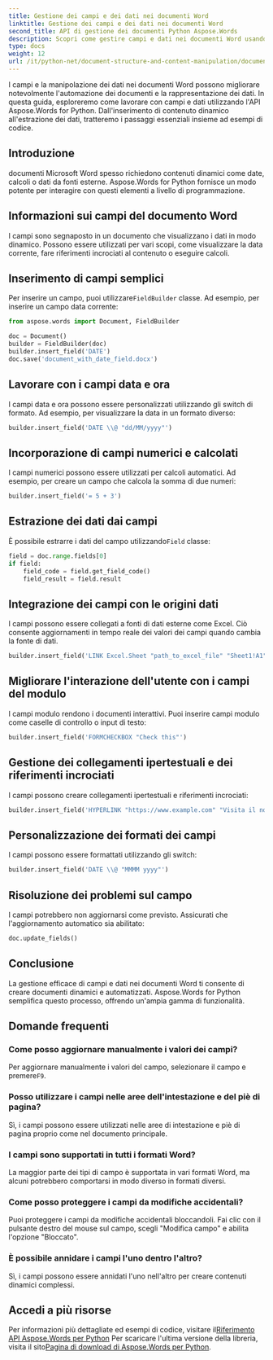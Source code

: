 ```yaml
---
title: Gestione dei campi e dei dati nei documenti Word
linktitle: Gestione dei campi e dei dati nei documenti Word
second_title: API di gestione dei documenti Python Aspose.Words
description: Scopri come gestire campi e dati nei documenti Word usando Aspose.Words per Python. Guida passo passo con esempi di codice per contenuti dinamici, automazione e altro.
type: docs
weight: 12
url: /it/python-net/document-structure-and-content-manipulation/document-fields/
---
```


I campi e la manipolazione dei dati nei documenti Word possono migliorare notevolmente l'automazione dei documenti e la rappresentazione dei dati. In questa guida, esploreremo come lavorare con campi e dati utilizzando l'API Aspose.Words for Python. Dall'inserimento di contenuto dinamico all'estrazione dei dati, tratteremo i passaggi essenziali insieme ad esempi di codice.

## Introduzione

documenti Microsoft Word spesso richiedono contenuti dinamici come date, calcoli o dati da fonti esterne. Aspose.Words for Python fornisce un modo potente per interagire con questi elementi a livello di programmazione.

## Informazioni sui campi del documento Word

I campi sono segnaposto in un documento che visualizzano i dati in modo dinamico. Possono essere utilizzati per vari scopi, come visualizzare la data corrente, fare riferimenti incrociati al contenuto o eseguire calcoli.

## Inserimento di campi semplici

 Per inserire un campo, puoi utilizzare`FieldBuilder` classe. Ad esempio, per inserire un campo data corrente:

```python
from aspose.words import Document, FieldBuilder

doc = Document()
builder = FieldBuilder(doc)
builder.insert_field('DATE')
doc.save('document_with_date_field.docx')
```

## Lavorare con i campi data e ora

I campi data e ora possono essere personalizzati utilizzando gli switch di formato. Ad esempio, per visualizzare la data in un formato diverso:

```python
builder.insert_field('DATE \\@ "dd/MM/yyyy"')
```

## Incorporazione di campi numerici e calcolati

I campi numerici possono essere utilizzati per calcoli automatici. Ad esempio, per creare un campo che calcola la somma di due numeri:

```python
builder.insert_field('= 5 + 3')
```

## Estrazione dei dati dai campi

 È possibile estrarre i dati del campo utilizzando`Field` classe:

```python
field = doc.range.fields[0]
if field:
    field_code = field.get_field_code()
    field_result = field.result
```

## Integrazione dei campi con le origini dati

I campi possono essere collegati a fonti di dati esterne come Excel. Ciò consente aggiornamenti in tempo reale dei valori dei campi quando cambia la fonte di dati.

```python
builder.insert_field('LINK Excel.Sheet "path_to_excel_file" "Sheet1!A1"')
```

## Migliorare l'interazione dell'utente con i campi del modulo

I campi modulo rendono i documenti interattivi. Puoi inserire campi modulo come caselle di controllo o input di testo:

```python
builder.insert_field('FORMCHECKBOX "Check this"')
```

## Gestione dei collegamenti ipertestuali e dei riferimenti incrociati

I campi possono creare collegamenti ipertestuali e riferimenti incrociati:

```python
builder.insert_field('HYPERLINK "https://www.example.com" "Visita il nostro sito web"')
```

## Personalizzazione dei formati dei campi

I campi possono essere formattati utilizzando gli switch:

```python
builder.insert_field('DATE \\@ "MMMM yyyy"')
```

## Risoluzione dei problemi sul campo

I campi potrebbero non aggiornarsi come previsto. Assicurati che l'aggiornamento automatico sia abilitato:

```python
doc.update_fields()
```

## Conclusione

La gestione efficace di campi e dati nei documenti Word ti consente di creare documenti dinamici e automatizzati. Aspose.Words for Python semplifica questo processo, offrendo un'ampia gamma di funzionalità.

## Domande frequenti

### Come posso aggiornare manualmente i valori dei campi?

 Per aggiornare manualmente i valori del campo, selezionare il campo e premere`F9`.

### Posso utilizzare i campi nelle aree dell'intestazione e del piè di pagina?

Sì, i campi possono essere utilizzati nelle aree di intestazione e piè di pagina proprio come nel documento principale.

### I campi sono supportati in tutti i formati Word?

La maggior parte dei tipi di campo è supportata in vari formati Word, ma alcuni potrebbero comportarsi in modo diverso in formati diversi.

### Come posso proteggere i campi da modifiche accidentali?

Puoi proteggere i campi da modifiche accidentali bloccandoli. Fai clic con il pulsante destro del mouse sul campo, scegli "Modifica campo" e abilita l'opzione "Bloccato".

### È possibile annidare i campi l'uno dentro l'altro?

Sì, i campi possono essere annidati l'uno nell'altro per creare contenuti dinamici complessi.

## Accedi a più risorse

 Per informazioni più dettagliate ed esempi di codice, visitare il[Riferimento API Aspose.Words per Python](https://reference.aspose.com/words/python-net/) Per scaricare l'ultima versione della libreria, visita il sito[Pagina di download di Aspose.Words per Python](https://releases.aspose.com/words/python/).